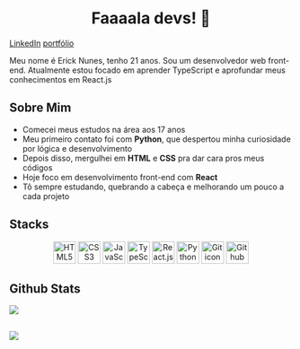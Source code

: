 <h1 align="center">Faaaala devs! 👋</h1>

[LinkedIn](https://www.linkedin.com/in/erick-nunes-3a1274287/) [portfólio](https://portfolio-sigma-seven-57.vercel.app)

Meu nome é Erick Nunes, tenho 21 anos. Sou um desenvolvedor web front-end.
Atualmente estou focado em aprender TypeScript e aprofundar meus conhecimentos em React.js

<h2>Sobre Mim</h2>
    <ul>
        <li>Comecei meus estudos na área aos 17 anos</li>
        <li>Meu primeiro contato foi com <strong>Python</strong>, que despertou minha curiosidade por lógica e desenvolvimento</li>
        <li>Depois disso, mergulhei em <strong>HTML</strong> e <strong>CSS</strong> pra dar cara pros meus códigos</li>
        <li>Hoje foco em desenvolvimento front-end com <strong>React</strong></li>
        <li>Tô sempre estudando, quebrando a cabeça e melhorando um pouco a cada projeto</li>
    </ul>

<h2>Stacks</h2>
    <p align="center">
        <img src="https://cdn.jsdelivr.net/gh/devicons/devicon/icons/html5/html5-original.svg" alt="HTML5 icon" width="40" height="40"/>
        <img src="https://cdn.jsdelivr.net/gh/devicons/devicon/icons/css3/css3-original.svg" alt="CSS3 icon" width="40" height="40"/>
        <img src="https://cdn.jsdelivr.net/gh/devicons/devicon/icons/javascript/javascript-original.svg" alt="JavaScript icon" width="40" height="40"/>
        <img src="https://cdn.jsdelivr.net/gh/devicons/devicon/icons/typescript/typescript-original.svg" alt="TypeScript icon" width="40" height="40"/>
        <img src="https://cdn.jsdelivr.net/gh/devicons/devicon/icons/react/react-original.svg" alt="React.js icon" width="40" height="40"/>
        <img src="https://cdn.jsdelivr.net/gh/devicons/devicon/icons/python/python-original.svg" alt="Python icon" width="40" height="40"/>
        <img src="https://cdn.jsdelivr.net/gh/devicons/devicon/icons/git/git-original.svg" alt="Git icon" width="40" height="40"/>
        <picture>
            <source media="(prefers-color-scheme: dark)" srcset="https://deviconapi.vercel.app/github?color=ffffff&size=40"/>
            <img src="https://deviconapi.vercel.app/github?color=000000&size=40" alt="Github icon" width="40" height="40"/>
        </picture>
    </p>

<h2>Github Stats</h2>
    <p> 
			<img src="https://github-readme-stats.vercel.app/api/top-langs/?username=rick-oss&theme=radical" />
    </p>

<h2></h2>
		<p>
    	<img src="https://github-readme-stats.vercel.app/api?username=rick-oss&show_icons=true&theme=radical"  />
		</p>
